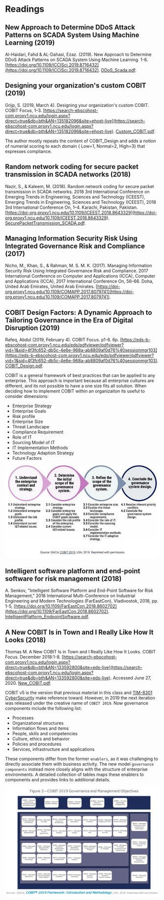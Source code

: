 # Readings

## New Approach to Determine DDoS Attack Patterns on SCADA System Using Machine Learning (2019)

Al-Haidari, Fahd & AL-Dahasi, Ezaz. (2019). New Approach to Determine DDoS Attack Patterns on SCADA System Using Machine Learning. 1-6. [https://doi.org/10.1109/ICCISci.2019.8716432](https://doi.org/10.1109/ICCISci.2019.8716432). [DDoS_Scada.pdf](DDoS_Scada.pdf).

## Designing your organization's custom COBIT (2019)

Grijp, S. (2019, March 4). Designing your organization's custom COBIT. COBIT Focus, 1–3. [https://search-ebscohost-com.proxy1.ncu.edu/login.aspx?direct=true&db=bth&AN=135182096&site=ehost-live](https://search-ebscohost-com.proxy1.ncu.edu/login.aspx?direct=true&db=bth&AN=135182096&site=ehost-live). [Custom_COBIT.pdf](Custom_COBIT.pdf).

The author mostly repeats the content of COBIT_Design and adds a notion of numerial scoring to each domain { Low=1, Normal=2, High=3} that expresses compliance.

## Random network coding for secure packet transmission in SCADA networks (2018)

Nazir, S., & Kaleem, M. (2018). Random network coding for secure packet transmission in SCADA networks. 2018 3rd International Conference on Emerging Trends in Engineering, Sciences and Technology (ICEEST), Emerging Trends in Engineering, Sciences and Technology (ICEEST), 2018 3rd International Conference On, 1–4. Karachi, Pakistan, Pakistan. [https://doi-org.proxy1.ncu.edu/10.1109/ICEEST.2018.8643329](https://doi-org.proxy1.ncu.edu/10.1109/ICEEST.2018.8643329). [SecurePacketTransmission_SCADA.pdf](SecurePacketTransmission_SCADA.pdf).

## Managing Information Security Risk Using Integrated Governance Risk and Compliance (2017)

Nicho, M., Khan, S., & Rahman, M. S. M. K. (2017). Managing Information Security Risk Using Integrated Governance Risk and Compliance. 2017 International Conference on Computer and Applications (ICCA), Computer and Applications (ICCA), 2017 International Conference On, 56–66. Doha, United Arab Emirates, United Arab Emirates. [https://doi-org.proxy1.ncu.edu/10.1109/COMAPP.2017.8079741](https://doi-org.proxy1.ncu.edu/10.1109/COMAPP.2017.8079741). 

## COBIT Design Factors: A Dynamic Approach to Tailoring Governance in the Era of Digital Disruption (2019)

Rafeq, Abdul (2019, February 4). COBIT Focus. p1-6. 6p. [https://eds-b-ebscohost-com.proxy1.ncu.edu/eds/pdfviewer/pdfviewer?vid=1&sid=4f3fc652-db5c-4e6e-968a-ab8809af0d76%40sessionmgr103](https://eds-b-ebscohost-com.proxy1.ncu.edu/eds/pdfviewer/pdfviewer?vid=1&sid=4f3fc652-db5c-4e6e-968a-ab8809af0d76%40sessionmgr103).  [COBIT_Design.pdf](COBIT_Design.pdf).

COBIT is a general framework of best practices that can be applied to any enterprise.  This approach is important because all enterprise cultures are different, and its not possible to have a one size fits all solution.  When deciding how to implement COBIT within an organizaiton its useful to consider dimensions:

- Enterprise Strategy
- Enterprise Goals
- Risk profile
- Enterprise Size
- Threat Landscape
- Compliance Requirement
- Role of IT
- Sourcing Model of IT
- IT Implementation Methods
- Technology Adaption Strategy
- Future Factors

![design_workflow.png](design_workflow.png)

## Intelligent software platform and end-point software for risk management (2018)

A. Senkov, "Intelligent Software Platform and End-Point Software for Risk Management," 2018 International Multi-Conference on Industrial Engineering and Modern Technologies (FarEastCon), Vladivostok, 2018, pp. 1-5, [https://doi.org/10.1109/FarEastCon.2018.8602702](https://doi.org/10.1109/FarEastCon.2018.8602702). [IntelligentPlatform_EndpointSoftware.pdf](IntelligentPlatform_EndpointSoftware.pdf).

## A New COBIT Is in Town and I Really Like How It Looks (2018)

Thomas M. A New COBIT Is in Town and I Really Like How It Looks. COBIT Focus. December 2018:1-8. [https://search-ebscohost-com.proxy1.ncu.edu/login.aspx?direct=true&db=bth&AN=133592800&site=eds-live](https://search-ebscohost-com.proxy1.ncu.edu/login.aspx?direct=true&db=bth&AN=133592800&site=eds-live). Accessed June 27, 2020. [New_COBIT.pdf](New_COBIT.pdf).


COBIT v5 is the version that previous material in this class and [TIM-8301 CyberSecurity](https://github.com/dr-natetorious/TIM-8301-Principals_of_CyberSecurity) make reference toward.  However, in 2019 the next iteration was released under the creative name of `COBIT 2019`.  Now governance components include the following list:

- Processes
- Organizational structures
- Information flows and items
- People, skills and competencies
- Culture, ethics and behavior
- Policies and procedures
- Services, infrastructure and applications

These components differ from the former `enablers`, as it was challenging to directly associate them with business activity.  The new model `governance components` instead more closely aligns with the structure of enterprise environments.  A detailed collection of tables maps these enablers to components and provides links to additional details.

![cobit_2019_objectives.png](cobit_2019_objectives.png)

